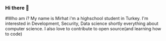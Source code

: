 ### Hi there 👋
#Who am i?
My name is Mirhat i'm a highschool student in Turkey. I'm interested in Development, Security, Data science shortly everything about computer science. I also love to contribute to open source(and learning how to code)
<!--
**Mirhatyasar/Mirhatyasar** is a ✨ _special_ ✨ repository because its `README.md` (this file) appears on your GitHub profile.
